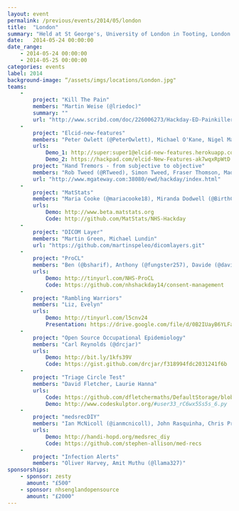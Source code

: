 ```yaml
---
layout: event
permalink: /previous/events/2014/05/london
title:  "London"
summary: "Held at St George's, University of London in Tooting, London and organised by Jon Hilton."
date:   2014-05-24 00:00:00
date_range:
    - 2014-05-24 00:00:00
    - 2014-05-25 00:00:00
categories: events
label: 2014
background-image: “/assets/imgs/locations/London.jpg"
teams:
    -
        project: "Kill The Pain"
        members: "Martin Weise (@lriedoc)"
        summary: ""
        url: "http://www.scribd.com/doc/226006273/Hackday-ED-Painkillers?secret_password=2uGyW9VmpdOxxyWvUcVW"
    -
        project: "Elcid-new-features"
        members: "Peter Owlett (@PeterOwlett), Michael O'Kane, Nigel Markey (@NigelMarkey)"
        urls:
            Demo_1: http://super:super1@elcid-new-features.herokuapp.com/
            Demo_2: https://hackpad.com/elcid-New-Features-ak7wqxRpWtD
        project: "Hand Tremors - from subjective to objective"
        members: "Rob Tweed (@RTweed), Simon Tweed, Fraser Thomson, Madeleine Neil-Smith (@MadeleineNS), Charlotte Lewis (@redwinederous)"
        url: "http://www.mgateway.com:38080/ewd/hackday/index.html"
    -
        project: "MatStats"
        members: "Maria Cooke (@mariacooke18), Miranda Dodwell (@BirthChoiceUK), Rupa Chilvers (@rupachilvers)"
        urls:
            Demo: http://www.beta.matstats.org
            Code: http://github.com/MatStats/NHS-Hackday
    -
        project: "DICOM Layer"
        members: "Martin Green, Michael Lundin"
        url: "https://github.com/martinspeleo/dicomlayers.git"
    -
        project: "ProCL"
        members: "Ben (@bsharif), Anthony (@fungster257), Davide (@davide_ceretti), Greg (@arachnegl), Fred (@fredkingham), Lawrence (@mindmelting), Sarah (@sarah_j_hayman)"
        urls:
            Demo: http://tinyurl.com/NHS-ProCL
            Code: https://github.com/nhshackday14/consent-management
    -
        project: "Rambling Warriors"
        members: "Liz, Evelyn"
        urls:
            Demo: http://tinyurl.com/l5cnv24
            Presentation: https://drive.google.com/file/d/0B2IUayB6YLFackkxSE9GSjIxcVk/edit?usp=sharing
    -
        project: "Open Source Occupational Epidemiology"
        members: "Carl Reynolds (@drcjar)"
        urls:
            Demo: http://bit.ly/1kfs39V
            Code: https://gist.github.com/drcjar/f318994fdc2031241f6b
    -
        project: "Triage Circle Test"
        members: "David Fletcher, Laurie Hanna"
        urls:
            Code: https://github.com/dfletchermaths/DefaultStorage/blob/master/Triage%20Circle%20Test.odp
            Demo: http://www.codeskulptor.org/#user33_rC6wx5Ss5s_6.py
    -
        project: "medsrecDIY"
        members: "Ian McNicoll (@ianmcnicoll), John Rasquinha, Chris Pritchard (@chriscpritchard), Stephen Allison (@StephenAllison7), Mario Brown, Hildegard Franke (@hildegardfranke)"
        urls:
            Demo: http://handi-hopd.org/medsrec_diy
            Code: https://github.com/stephen-allison/med-recs
    -
        project: "Infection Alerts"
        members: "Oliver Harvey, Amit Muthu (@llama327)"
sponsorships:
    - sponsor: zesty
      amount: "£500"
    - sponsor: nhsenglandopensource
      amount: "£2000"
---
```

